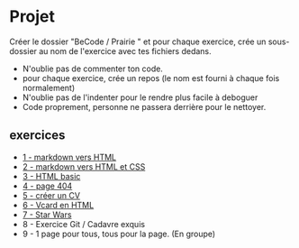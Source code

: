 # Projet
Créer le dossier "BeCode / Prairie " et pour chaque exercice, crée un sous-dossier au nom de l'exercice avec tes fichiers dedans.

- N'oublie pas de commenter ton code.
- pour chaque exercice, crée un repos (le nom est fourni à chaque fois normalement)
- N'oublie pas de l'indenter pour le rendre plus facile à deboguer
- Code proprement, personne ne passera derrière pour le nettoyer.

## exercices

- [1 - markdown vers HTML](1-exercice-markdown-to-html.md)
- [2 - markdown vers HTML et CSS](2-exercice-markdown-to-html-and-css.md)
- [3 - HTML basic](3-exercice-html-basic.md)
- [4 - page 404](4-exercice-404-html.md)
- [5 - créer un CV](5-exercice-creer-un-cv.md)
- [6 - Vcard en HTML](6-exercice-vcard-html.md)
- [7 - Star Wars](7-exercice-star-wars.md)
- 8 - Exercice Git / Cadavre exquis
- 9 - 1 page pour tous, tous pour la page. (En groupe)
